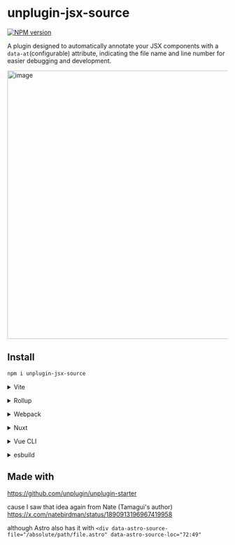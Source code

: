 # unplugin-jsx-source

[![NPM version](https://img.shields.io/npm/v/unplugin-jsx-source?color=a1b858&label=)](https://www.npmjs.com/package/unplugin-jsx-source)

A plugin designed to automatically annotate your JSX components with a `data-at`(configurable) attribute, indicating the file name and line number for easier debugging and development.

<img width="613" alt="image" src="https://github.com/user-attachments/assets/0e3fb65f-5d01-4a19-9888-35e8eff94afb" />



## Install

```bash
npm i unplugin-jsx-source
```

<details>
<summary>Vite</summary><br>

```ts
// vite.config.ts
import jsxSource from 'unplugin-jsx-source/vite'

export default defineConfig({
  plugins: [
   jsxSource({ /* options */ }),
  ],
})
```

Example: [`playground/`](./playground/)

<br></details>

<details>
<summary>Rollup</summary><br>

```ts
// rollup.config.js
import jsxSource from 'unplugin-jsx-source/rollup'

export default {
  plugins: [
   jsxSource({ /* options */ }),
  ],
}
```

<br></details>

<details>
<summary>Webpack</summary><br>

```ts
// webpack.config.js
module.exports = {
  /* ... */
  plugins: [
    require('unplugin-jsx-source/webpack')({ /* options */ })
  ]
}
```

<br></details>

<details>
<summary>Nuxt</summary><br>

```ts
// nuxt.config.js
export default defineNuxtConfig({
  modules: [
    ['unplugin-jsx-source/nuxt', { /* options */ }],
  ],
})
```

> This module works for both Nuxt 2 and [Nuxt Vite](https://github.com/nuxt/vite)

<br></details>

<details>
<summary>Vue CLI</summary><br>

```ts
// vue.config.js
module.exports = {
  configureWebpack: {
    plugins: [
      require('unplugin-jsx-source/webpack')({ /* options */ }),
    ],
  },
}
```

<br></details>

<details>
<summary>esbuild</summary><br>

```ts
// esbuild.config.js
import { build } from 'esbuild'
import jsxSource from 'unplugin-jsx-source/esbuild'

build({
  plugins:  jsxSource()],
})
```

<br></details>

## Made with

https://github.com/unplugin/unplugin-starter

cause I saw that idea again from Nate (Tamagui's author) https://x.com/natebirdman/status/1890913196967419958

although Astro also has it with `<div data-astro-source-file="/absolute/path/file.astro" data-astro-source-loc="72:49"`
